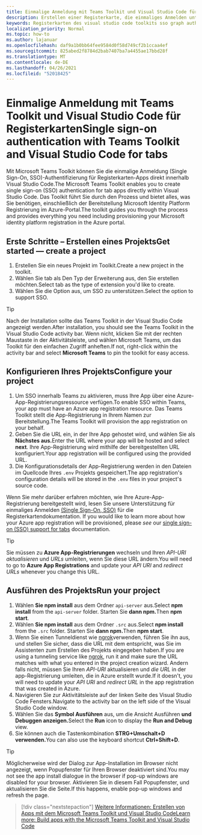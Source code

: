 ```yaml
---
title: Einmalige Anmeldung mit Teams Toolkit und Visual Studio Code für Registerkarten
description: Erstellen einer Registerkarte, die einmaliges Anmelden unterstützt, und Microsoft Graph aufruft direkt innerhalb Visual Studio Code mit dem Microsoft Teams Toolkit
keywords: Registerkarten des visual studio code toolkits sso graph authentication Azure identity platform
localization_priority: Normal
ms.topic: how-to
ms.author: lajanuar
ms.openlocfilehash: daf9a1b0bb64fee9584d0f58d749cf2b1ccaa4ef
ms.sourcegitcommit: 825abed2f8784d2bab7407ba7a4455ae17bbd28f
ms.translationtype: MT
ms.contentlocale: de-DE
ms.lasthandoff: 04/26/2021
ms.locfileid: "52018425"
---
```

# <a name="single-sign-on-authentication-with-teams-toolkit-and-visual-studio-code-for-tabs"></a><span data-ttu-id="ae89a-104">Einmalige Anmeldung mit Teams Toolkit und Visual Studio Code für Registerkarten</span><span class="sxs-lookup"><span data-stu-id="ae89a-104">Single sign-on authentication with Teams Toolkit and Visual Studio Code for tabs</span></span>

<span data-ttu-id="ae89a-105">Mit Microsoft Teams Toolkit können Sie die einmalige Anmeldung (Single Sign-On, SSO)-Authentifizierung für Registerkarten-Apps direkt innerhalb Visual Studio Code.</span><span class="sxs-lookup"><span data-stu-id="ae89a-105">The Microsoft Teams Toolkit enables you to create single sign-on (SSO) authentication  for tab apps directly within Visual Studio Code.</span></span> <span data-ttu-id="ae89a-106">Das Toolkit führt Sie durch den Prozess und bietet alles, was Sie benötigen, einschließlich der Bereitstellung Microsoft Identity Platform Registrierung im Azure-Portal.</span><span class="sxs-lookup"><span data-stu-id="ae89a-106">The toolkit guides you through the process and provides everything you need including provisioning your Microsoft identity platform registration in the Azure portal.</span></span>

## <a name="get-started--create-a-project"></a><span data-ttu-id="ae89a-107">Erste Schritte – Erstellen eines Projekts</span><span class="sxs-lookup"><span data-stu-id="ae89a-107">Get started — create a project</span></span>

1. <span data-ttu-id="ae89a-108">Erstellen Sie ein neues Projekt im Toolkit.</span><span class="sxs-lookup"><span data-stu-id="ae89a-108">Create a new project in the toolkit.</span></span>
1. <span data-ttu-id="ae89a-109">Wählen Sie tab als Den Typ der Erweiterung aus, den Sie erstellen möchten.</span><span class="sxs-lookup"><span data-stu-id="ae89a-109">Select tab as the type of extension you'd like to create.</span></span>
1. <span data-ttu-id="ae89a-110">Wählen Sie die Option aus, um SSO zu unterstützen.</span><span class="sxs-lookup"><span data-stu-id="ae89a-110">Select the option to support SSO.</span></span>

> [!TIP]
> <span data-ttu-id="ae89a-111">Nach der Installation sollte das Teams Toolkit in der Visual Studio Code angezeigt werden.</span><span class="sxs-lookup"><span data-stu-id="ae89a-111">After installation, you should see the Teams Toolkit in the Visual Studio Code activity bar.</span></span> <span data-ttu-id="ae89a-112">Wenn nicht, klicken Sie mit der  rechten Maustaste in der Aktivitätsleiste, und wählen Microsoft Teams, um das Toolkit für den einfachen Zugriff anheften.</span><span class="sxs-lookup"><span data-stu-id="ae89a-112">If not, right-click within the activity bar and select **Microsoft Teams** to pin the toolkit for easy access.</span></span>

## <a name="configure-your-project"></a><span data-ttu-id="ae89a-113">Konfigurieren Ihres Projekts</span><span class="sxs-lookup"><span data-stu-id="ae89a-113">Configure your project</span></span>

1. <span data-ttu-id="ae89a-114">Um SSO innerhalb Teams zu aktivieren, muss Ihre App über eine Azure-App-Registrierungsressource verfügen.</span><span class="sxs-lookup"><span data-stu-id="ae89a-114">To enable SSO within Teams, your app must have an Azure app registration resource.</span></span> <span data-ttu-id="ae89a-115">Das Teams Toolkit stellt die App-Registrierung in Ihrem Namen zur Bereitstellung.</span><span class="sxs-lookup"><span data-stu-id="ae89a-115">The Teams Toolkit will provision the app registration on your behalf.</span></span>
1. <span data-ttu-id="ae89a-116">Geben Sie die URL ein, in der Ihre App gehostet wird, und wählen Sie als **Nächstes aus.**</span><span class="sxs-lookup"><span data-stu-id="ae89a-116">Enter the URL where your app will be hosted and select **next**.</span></span> <span data-ttu-id="ae89a-117">Ihre App-Registrierung wird mithilfe der bereitgestellten URL konfiguriert.</span><span class="sxs-lookup"><span data-stu-id="ae89a-117">Your app registration will be configured using the provided URL.</span></span>
1. <span data-ttu-id="ae89a-118">Die Konfigurationsdetails der App-Registrierung werden in den Dateien im Quellcode Ihres `.env` Projekts gespeichert.</span><span class="sxs-lookup"><span data-stu-id="ae89a-118">The app registration's configuration details will be stored in the `.env` files in your project's source code.</span></span>

<span data-ttu-id="ae89a-119">Wenn Sie mehr darüber erfahren möchten, wie Ihre Azure-App-Registrierung bereitgestellt wird, lesen Sie unsere Unterstützung für einmaliges Anmelden [(Single Sign-On, SSO)](../tabs/how-to/authentication/auth-aad-sso.md) für die Registerkartendokumentation. </span><span class="sxs-lookup"><span data-stu-id="ae89a-119">If you would like to learn more about how your Azure app registration will be provisioned, please _see_  our [single sign-on (SSO) support for tabs](../tabs/how-to/authentication/auth-aad-sso.md) documentation.</span></span>

> [!TIP]
> <span data-ttu-id="ae89a-120">Sie müssen zu **Azure App-Registrierungen** wechseln und Ihren *API-URI aktualisieren* und *URLs* umleiten, wenn Sie diese URL ändern.</span><span class="sxs-lookup"><span data-stu-id="ae89a-120">You will need to go to **Azure App Registrations** and update your *API URI* and *redirect URLs* whenever you change this URL.</span></span>

## <a name="run-your-project"></a><span data-ttu-id="ae89a-121">Ausführen des Projekts</span><span class="sxs-lookup"><span data-stu-id="ae89a-121">Run your project</span></span>

1. <span data-ttu-id="ae89a-122">Wählen **Sie npm install** aus dem Ordner `api-server` aus.</span><span class="sxs-lookup"><span data-stu-id="ae89a-122">Select **npm install** from the `api-server` folder.</span></span> <span data-ttu-id="ae89a-123">Starten Sie **dann npm.**</span><span class="sxs-lookup"><span data-stu-id="ae89a-123">Then **npm start**.</span></span>
1. <span data-ttu-id="ae89a-124">Wählen **Sie npm install** aus dem Ordner `.src` aus.</span><span class="sxs-lookup"><span data-stu-id="ae89a-124">Select **npm install** from the `.src` folder.</span></span> <span data-ttu-id="ae89a-125">Starten Sie **dann npm.**</span><span class="sxs-lookup"><span data-stu-id="ae89a-125">Then **npm start**.</span></span>
1. <span data-ttu-id="ae89a-126">Wenn Sie einen Tunneldienst wie [ngrok](https://ngrok.com/)verwenden, führen Sie ihn aus, und stellen Sie sicher, dass die URL mit dem entspricht, was Sie im Assistenten zum Erstellen des Projekts eingegeben haben.</span><span class="sxs-lookup"><span data-stu-id="ae89a-126">If you are using a tunneling service like [ngrok](https://ngrok.com/), run it and make sure the URL matches with what you entered in the project creation wizard.</span></span> <span data-ttu-id="ae89a-127">Andern falls nicht, müssen Sie Ihren _API-URI_ aktualisieren und _die URL_ in der app-Registrierung umleiten, die in Azure erstellt wurde.</span><span class="sxs-lookup"><span data-stu-id="ae89a-127">If it doesn't, you will need to update your _API URI_ and _redirect URL_ in the app registration that was created in Azure.</span></span>
1. <span data-ttu-id="ae89a-128">Navigieren Sie zur Aktivitätsleiste auf der linken Seite des Visual Studio Code Fensters.</span><span class="sxs-lookup"><span data-stu-id="ae89a-128">Navigate to the activity bar on the left side of the Visual Studio Code window.</span></span>
1. <span data-ttu-id="ae89a-129">Wählen Sie das **Symbol Ausführen** aus, um die Ansicht Ausführen **und Debuggen anzeigen.**</span><span class="sxs-lookup"><span data-stu-id="ae89a-129">Select the **Run** icon to display the **Run and Debug** view.</span></span>
1. <span data-ttu-id="ae89a-130">Sie können auch die Tastenkombination **STRG+Umschalt+D verwenden.**</span><span class="sxs-lookup"><span data-stu-id="ae89a-130">You can also use the keyboard shortcut **Ctrl+Shift+D**.</span></span>

> [!TIP]
> <span data-ttu-id="ae89a-131">Möglicherweise wird der Dialog zur App-Installation im Browser nicht angezeigt, wenn Popupfenster für Ihren Browser deaktiviert sind.</span><span class="sxs-lookup"><span data-stu-id="ae89a-131">You may not see the app install dialogue in the browser if pop-up windows are disabled for your browser.</span></span> <span data-ttu-id="ae89a-132">Aktivieren Sie in diesem Fall Popupfenster, und aktualisieren Sie die Seite.</span><span class="sxs-lookup"><span data-stu-id="ae89a-132">If this happens, enable pop-up windows and refresh the page.</span></span>

> [!div class="nextstepaction"]
> [<span data-ttu-id="ae89a-133">Weitere Informationen: Erstellen von Apps mit dem Microsoft Teams Toolkit und Visual Studio Code</span><span class="sxs-lookup"><span data-stu-id="ae89a-133">Learn more: Build apps with the Microsoft Teams Toolkit and Visual Studio Code</span></span>](visual-studio-code-overview.md)
